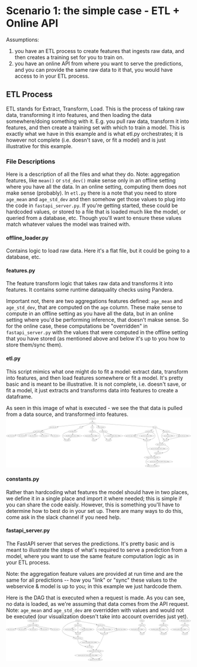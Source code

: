 # Scenario 1: the simple case - ETL + Online API
Assumptions:
1. you have an ETL process to create features that ingests raw data, and then creates a training set for you to train on.
2. you have an online API from where you want to serve the predictions, and you can provide the same raw data to it that,
you would have access to in your ETL process.

## ETL Process
ETL stands for Extract, Transform, Load. This is the process of taking raw data, transforming it into features,
and then loading the data somewhere/doing something with it. E.g. you pull raw data, transform it into features,
and then create a training set with which to train a model. This is exactly what we have in this example and is
what etl.py orchestrates; it is however not complete (i.e. doesn't save, or fit a model) and is just illustrative
for this example.

### File Descriptions
Here is a description of all the files and what they do.
Note: aggregation features, like `mean()` or `std_dev()` make sense only in an
offline setting where you have all the data. In an online setting, computing them
does not make sense (probably). In `etl.py` there is a note that you need to store `age_mean` and
`age_std_dev` and then somehow get those values to plug into the code in `fastapi_server.py`.
If you're getting started, these could be hardcoded values, or stored to a file that
is loaded much like the model, or queried from a database, etc. Though you'll want
to ensure these values match whatever values the model was trained with.

#### offline_loader.py
Contains logic to load raw data. Here it's a flat file, but it could be going
to a database, etc.

#### features.py
The feature transform logic that takes raw data and transforms it into features. It contains some runtime
dataquality checks using Pandera.

Important not, there are two aggregations features defined: `age_mean` and `age_std_dev`, that are computed on the
`age` column. These make sense to compute in an offline setting as you have all the data, but in an online setting where
you'd be performing inference, that doesn't makse sense. So for the online case, these computations be "overridden" in
`fastapi_server.py` with the values that were computed in the offline setting that you have stored (as mentioned above
and below it's up to you how to store them/sync them).

#### etl.py
This script mimics what one might do to fit a model: extract data, transform into features,
and then load features somewhere or fit a model. It's pretty basic and is meant
to be illustrative. It is not complete, i.e. doesn't save, or fit a model, it just extracts and transforms data
into features to create a dataframe.

As seen in this image of what is executed - we see the that data is pulled from a data source, and transformed into features.
![offline execution](offline_execution.dot.png)

#### constants.py
Rather than hardcoding what features the model should have in two places, we define
it in a single place and import it where needed; this is simple if you can share the code eaisly.
However, this is something you'll have to determine how to best do in your set up. There are many ways to do this,
come ask in the slack channel if you need help.

#### fastapi_server.py
The FastAPI server that serves the predictions. It's pretty basic and is meant to
illustrate the steps of what's required to serve a prediction from a model, where
you want to use the same feature computation logic as in your ETL process.

Note: the aggregation feature values are provided at run time and are the same
for all predictions -- how you "link" or "sync" these values to the webservice & model
is up to you; in this example we just hardcode them.

Here is the DAG that is executed when a request is made. As you can see, no data is loaded, as we're assuming
that data comes from the API request. Note: `age_mean` and `age_std_dev` are overridden with values and would
not be executed (our visualization doesn't take into account overrides just yet).
![online execution](online_execution.dot.png)
